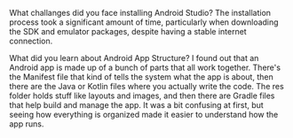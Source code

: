 What challanges did you face installing Android Studio?
The installation process took a significant amount of time, particularly when downloading the SDK and emulator packages, despite having a stable internet connection.

What did you learn about Android App Structure?
I found out that an Android app is made up of a bunch of parts that all work together.
There's the Manifest file that kind of tells the system what the app is about, then there are the Java or Kotlin files where you actually write the code.
The res folder holds stuff like layouts and images, and then there are Gradle files that help build and manage the app. 
It was a bit confusing at first, but seeing how everything is organized made it easier to understand how the app runs.
